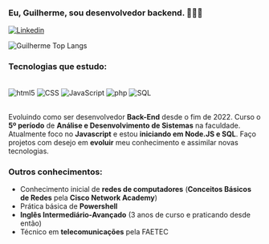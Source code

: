 
### Eu, Guilherme, sou desenvolvedor backend. 🧙🏻‍♂️

[![Linkedin](https://img.shields.io/badge/LinkedIn-0077B5?style=for-the-badge&logo=linkedin&logoColor=white)](https://www.linkedin.com/in/guilherme-perluxo-de-gouvea/)

![Guilherme Top Langs](https://github-readme-stats.vercel.app/api/top-langs/?username=guilhermeperluxodegouvea&layout=compact)

### Tecnologias que estudo:

<div style="display: inline_block"><br/>
    <img aling="center" alt="html5" src="https://img.shields.io/badge/HTML5-E34F26?style=for-the-badge&logo=html5&logoColor=white" />
    <img aling="center" alt="CSS" src="https://img.shields.io/badge/CSS3-1572B6?style=for-the-badge&logo=css3&logoColor=white" />
    <img aling="center" alt="JavaScript" src="https://img.shields.io/badge/JavaScript-F7DF1E?style=for-the-badge&logo=javascript&logoColor=black" />
    <img aling="center" alt="php" src="https://img.shields.io/badge/node.js-339933?style=for-the-badge&logo=Node.js&logoColor=white" />
    <img aling="center" alt="SQL" src="https://img.shields.io/badge/SQL-4479A1?style=for-the-badge&logo=sql&logoColor=white" />
          
          
</div></br>

Evoluindo como ser desenvolvedor **Back-End** desde o fim de 2022. Curso o **5º período** de **Análise e Desenvolvimento de Sistemas** na faculdade.
Atualmente foco no **Javascript** e estou **iniciando em Node.JS e SQL**. Faço projetos com desejo em **evoluir** meu conhecimento e assimilar novas tecnologias.

### Outros conhecimentos:
- Conhecimento inicial de **redes de computadores** (**Conceitos Básicos de Redes** pela **Cisco Network Academy**) <br/>
- Prática básica de **Powershell** <br/>
- **Inglês Intermediário-Avançado** (3 anos de curso e praticando desde então) <br/>
- Técnico em **telecomunicações** pela FAETEC <br/>


